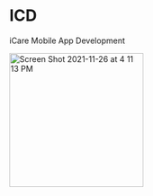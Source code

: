 # ICD
iCare Mobile App Development 




<img width="238" alt="Screen Shot 2021-11-26 at 4 11 13 PM" src="https://user-images.githubusercontent.com/61983873/143658235-c9a6641d-517e-40e8-bc4f-40f92ef6218c.png">

